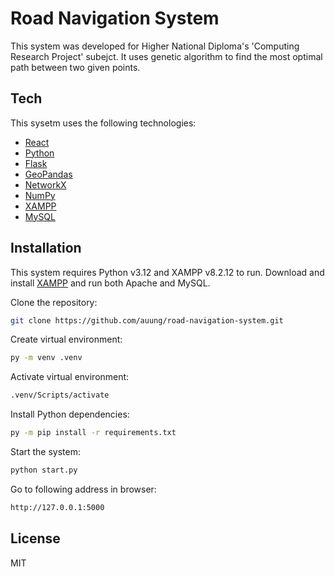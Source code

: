 # Road Navigation System

This system was developed for Higher National Diploma's 'Computing Research Project' subejct.
It uses genetic algorithm to find the most optimal path between two given points.

## Tech

This sysetm uses the following technologies:
- [React](https://react.dev)
- [Python](https://www.python.org/)
- [Flask](https://flask.palletsprojects.com)
- [GeoPandas](https://geopandas.org)
- [NetworkX](https://networkx.org/)
- [NumPy](https://numpy.org/)
- [XAMPP](https://www.apachefriends.org/)
- [MySQL](https://www.mysql.com/)

## Installation

This system requires Python v3.12 and XAMPP v8.2.12 to run.
Download and install [XAMPP](https://www.apachefriends.org/) and run both Apache and MySQL.

Clone the repository:
```sh
git clone https://github.com/auung/road-navigation-system.git
```

Create virtual environment:
```sh
py -m venv .venv
```

Activate virtual environment:
```sh
.venv/Scripts/activate
```

Install Python dependencies:
```sh
py -m pip install -r requirements.txt
```

Start the system:
```sh
python start.py
```

Go to following address in browser:
```sh
http://127.0.0.1:5000
```

## License

MIT
